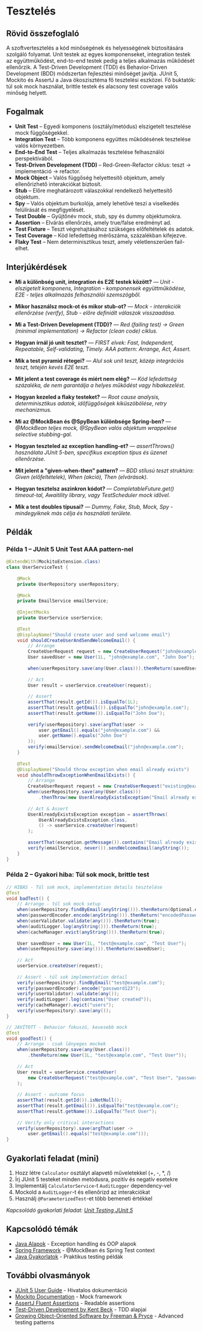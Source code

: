 # Tesztelés

## Rövid összefoglaló

A szoftvertesztelés a kód minőségének és helyességének biztosítására szolgáló folyamat. Unit testek az egyes komponenseket, integration testek az együttműködést, end-to-end testek pedig a teljes alkalmazás működését ellenőrzik. A Test-Driven Development (TDD) és Behavior-Driven Development (BDD) módszertan fejlesztési minőséget javítja. JUnit 5, Mockito és AssertJ a Java ökoszisztéma fő tesztelési eszközei. Fő buktatók: túl sok mock használat, brittle testek és alacsony test coverage valós minőség helyett.

## Fogalmak

- **Unit Test** – Egyedi komponens (osztály/metódus) elszigetelt tesztelése mock függőségekkel.
- **Integration Test** – Több komponens együttes működésének tesztelése valós környezetben.
- **End-to-End Test** – Teljes alkalmazás tesztelése felhasználói perspektívából.
- **Test-Driven Development (TDD)** – Red-Green-Refactor ciklus: teszt → implementáció → refactor.
- **Mock Object** – Valós függőség helyettesítő objektum, amely ellenőrizhető interakciókat biztosít.
- **Stub** – Előre meghatározott válaszokkal rendelkező helyettesítő objektum.
- **Spy** – Valós objektum burkolója, amely lehetővé teszi a viselkedés felülírását és megfigyelését.
- **Test Double** – Gyűjtőnév mock, stub, spy és dummy objektumokra.
- **Assertion** – Elvárás ellenőrzés, amely true/false eredményt ad.
- **Test Fixture** – Teszt végrehajtásához szükséges előfeltételek és adatok.
- **Test Coverage** – Kód lefedettség mérőszáma, százalékban kifejezve.
- **Flaky Test** – Nem determinisztikus teszt, amely véletlenszerűen fail-elhet.

## Interjúkérdések

- **Mi a különbség unit, integration és E2E testek között?** — *Unit - elszigetelt komponens, Integration - komponensek együttműködése, E2E - teljes alkalmazás felhasználói szemszögből.*

- **Mikor használsz mock-ot és mikor stub-ot?** — *Mock - interakciók ellenőrzése (verify), Stub - előre definiált válaszok visszaadása.*

- **Mi a Test-Driven Development (TDD)?** — *Red (failing test) → Green (minimal implementation) → Refactor (clean code) ciklus.*

- **Hogyan írnál jó unit tesztet?** — *FIRST elvek: Fast, Independent, Repeatable, Self-validating, Timely. AAA pattern: Arrange, Act, Assert.*

- **Mik a test pyramid rétegei?** — *Alul sok unit teszt, közép integrációs teszt, tetején kevés E2E teszt.*

- **Mit jelent a test coverage és miért nem elég?** — *Kód lefedettség százaléka, de nem garantálja a helyes működést vagy hibakezelést.*

- **Hogyan kezeled a flaky testeket?** — *Root cause analysis, determinisztikus adatok, időfüggőségek kiküszöbölése, retry mechanizmus.*

- **Mi az @MockBean és @SpyBean különbsége Spring-ben?** — *@MockBean teljes mock, @SpyBean valós objektum wrappelése selective stubbing-gal.*

- **Hogyan teszteled az exception handling-et?** — *assertThrows() használata JUnit 5-ben, specifikus exception típus és üzenet ellenőrzése.*

- **Mit jelent a "given-when-then" pattern?** — *BDD stílusú teszt struktúra: Given (előfeltételek), When (akció), Then (elvárások).*

- **Hogyan tesztelsz aszinkron kódot?** — *CompletableFuture.get() timeout-tal, Awaitility library, vagy TestScheduler mock idővel.*

- **Mik a test doubles típusai?** — *Dummy, Fake, Stub, Mock, Spy - mindegyiknek más célja és használati területe.*

## Példák

### Példa 1 – JUnit 5 Unit Test AAA pattern-nel

```java
@ExtendWith(MockitoExtension.class)
class UserServiceTest {
    
    @Mock
    private UserRepository userRepository;
    
    @Mock  
    private EmailService emailService;
    
    @InjectMocks
    private UserService userService;
    
    @Test
    @DisplayName("Should create user and send welcome email")
    void shouldCreateUserAndSendWelcomeEmail() {
        // Arrange
        CreateUserRequest request = new CreateUserRequest("john@example.com", "John Doe");
        User savedUser = new User(1L, "john@example.com", "John Doe");
        
        when(userRepository.save(any(User.class))).thenReturn(savedUser);
        
        // Act
        User result = userService.createUser(request);
        
        // Assert
        assertThat(result.getId()).isEqualTo(1L);
        assertThat(result.getEmail()).isEqualTo("john@example.com");
        assertThat(result.getName()).isEqualTo("John Doe");
        
        verify(userRepository).save(argThat(user -> 
            user.getEmail().equals("john@example.com") &&
            user.getName().equals("John Doe")
        ));
        verify(emailService).sendWelcomeEmail("john@example.com");
    }
    
    @Test
    @DisplayName("Should throw exception when email already exists")
    void shouldThrowExceptionWhenEmailExists() {
        // Arrange
        CreateUserRequest request = new CreateUserRequest("existing@example.com", "Jane Doe");
        when(userRepository.save(any(User.class)))
            .thenThrow(new UserAlreadyExistsException("Email already exists"));
        
        // Act & Assert
        UserAlreadyExistsException exception = assertThrows(
            UserAlreadyExistsException.class,
            () -> userService.createUser(request)
        );
        
        assertThat(exception.getMessage()).contains("Email already exists");
        verify(emailService, never()).sendWelcomeEmail(anyString());
    }
}
```

### Példa 2 – Gyakori hiba: Túl sok mock, brittle test

```java
// HIBÁS - Túl sok mock, implementation details tesztelése
@Test
void badTest() {
    // Arrange - túl sok mock setup
    when(userRepository.findByEmail(anyString())).thenReturn(Optional.empty());
    when(passwordEncoder.encode(anyString())).thenReturn("encodedPassword");
    when(userValidator.validate(any())).thenReturn(true);
    when(auditLogger.log(anyString())).thenReturn(true);
    when(cacheManager.evict(anyString())).thenReturn(true);
    
    User savedUser = new User(1L, "test@example.com", "Test User");
    when(userRepository.save(any())).thenReturn(savedUser);
    
    // Act
    userService.createUser(request);
    
    // Assert - túl sok implementation detail
    verify(userRepository).findByEmail("test@example.com");
    verify(passwordEncoder).encode("password123");
    verify(userValidator).validate(any());
    verify(auditLogger).log(contains("User created"));
    verify(cacheManager).evict("users");
    verify(userRepository).save(any());
}

// JAVÍTOTT - Behavior fokuszú, kevesebb mock
@Test
void goodTest() {
    // Arrange - csak lényeges mockek
    when(userRepository.save(any(User.class)))
        .thenReturn(new User(1L, "test@example.com", "Test User"));
    
    // Act
    User result = userService.createUser(
        new CreateUserRequest("test@example.com", "Test User", "password123")
    );
    
    // Assert - outcome focus
    assertThat(result.getId()).isNotNull();
    assertThat(result.getEmail()).isEqualTo("test@example.com");
    assertThat(result.getName()).isEqualTo("Test User");
    
    // Verify only critical interactions
    verify(userRepository).save(argThat(user -> 
        user.getEmail().equals("test@example.com")));
}
```

## Gyakorlati feladat (mini)

1. Hozz létre `Calculator` osztályt alapvető műveletekkel (+, -, *, /)
2. Írj JUnit 5 testeket minden metódusra, pozitív és negatív esetekre
3. Implementálj `CalculatorService`-t `AuditLogger` dependency-vel
4. Mockold a `AuditLogger`-t és ellenőrizd az interakciókat
5. Használj `@ParameterizedTest`-et több bemeneti értékkel

*Kapcsolódó gyakorlati feladat: [Unit Testing JUnit 5](/exercises/java/03-testing)*

## Kapcsolódó témák

- [Java Alapok](/theory/java) - Exception handling és OOP alapok
- [Spring Framework](/theory/spring) - @MockBean és Spring Test context
- [Java Gyakorlatok](/exercises/java) - Praktikus testing példák

## További olvasmányok

- [JUnit 5 User Guide](https://junit.org/junit5/docs/current/user-guide/) - Hivatalos dokumentáció
- [Mockito Documentation](https://javadoc.io/doc/org.mockito/mockito-core/latest/org/mockito/Mockito.html) - Mock framework
- [AssertJ Fluent Assertions](https://assertj.github.io/doc/) - Readable assertions
- [Test-Driven Development by Kent Beck](https://www.oreilly.com/library/view/test-driven-development/0321146530/) - TDD alapjai
- [Growing Object-Oriented Software by Freeman & Pryce](http://www.growing-object-oriented-software.com/) - Advanced testing patterns